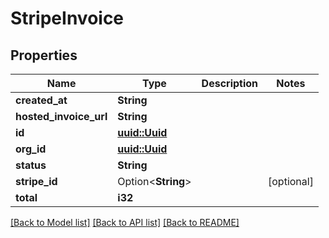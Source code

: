 # StripeInvoice

## Properties

Name | Type | Description | Notes
------------ | ------------- | ------------- | -------------
**created_at** | **String** |  | 
**hosted_invoice_url** | **String** |  | 
**id** | [**uuid::Uuid**](uuid::Uuid.md) |  | 
**org_id** | [**uuid::Uuid**](uuid::Uuid.md) |  | 
**status** | **String** |  | 
**stripe_id** | Option<**String**> |  | [optional]
**total** | **i32** |  | 

[[Back to Model list]](../README.md#documentation-for-models) [[Back to API list]](../README.md#documentation-for-api-endpoints) [[Back to README]](../README.md)


